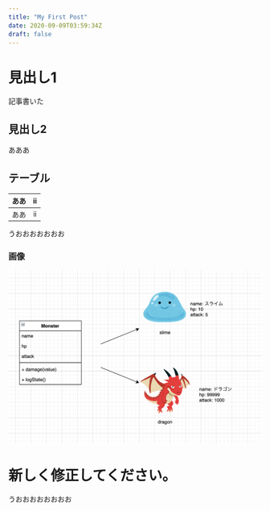 ```yaml
---
title: "My First Post"
date: 2020-09-09T03:59:34Z
draft: false
---
```


# 見出し1
記事書いた

## 見出し2
あああ

## テーブル
|ああ|ii|
|:--:|:--:|
|ああ|ii|


うおおおおおおお

### 画像
![a](a.png)


# 新しく修正してください。
うおおおおおおおお